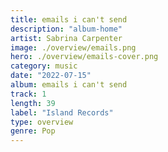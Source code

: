 ```yaml
---
title: emails i can't send
description: "album-home"
artist: Sabrina Carpenter
image: ./overview/emails.png
hero: ./overview/emails-cover.png
category: music
date: "2022-07-15"
album: emails i can't send
track: 1
length: 39
label: "Island Records"
type: overview
genre: Pop
---
```

